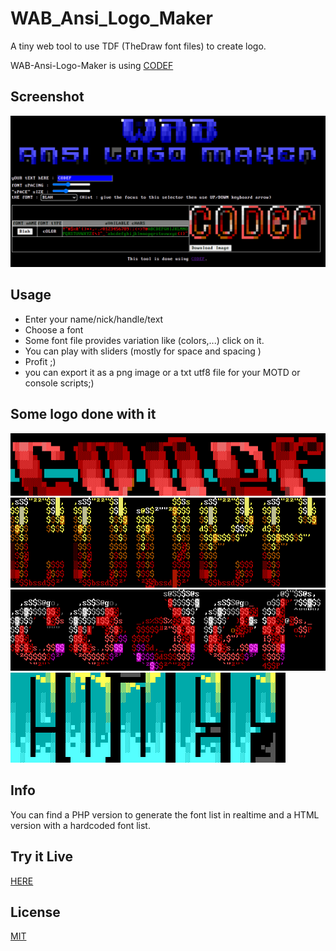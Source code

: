 # WAB_Ansi_Logo_Maker

A tiny web tool to use TDF (TheDraw font files) to create logo.

WAB-Ansi-Logo-Maker is using [CODEF](https://codef.santo.fr)

## Screenshot
![logo1](README_Medias/screenshot.png)

## Usage
- Enter your name/nick/handle/text
- Choose a font
- Some font file provides variation like (colors,...) click on it.
- You can play with sliders (mostly for space and spacing )
- Profit ;)
- you can export it as a png image or a txt utf8 file for your MOTD or console scripts;)

## Some logo done with it
![logo1](README_Medias/logo1.png)
![logo2](README_Medias/logo2.png)
![logo3](README_Medias/logo3.png)
![logo4](README_Medias/logo4.png)


## Info
You can find a PHP version to generate the font list in realtime and a HTML version with a hardcoded font list.

## Try it Live
[HERE](https://n0namen0.github.io/WAB_Ansi_Logo_Maker/)

## License
[MIT](https://choosealicense.com/licenses/mit/)

